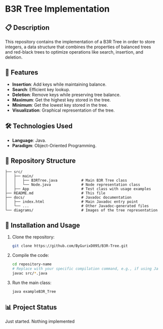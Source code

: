 # B3R Tree Implementation
## 📋 Description
This repository contains the implementation of a B3R Tree in order to store integers, a data structure that combines the properties of balanced trees and red-black trees to optimize operations like search, insertion, and deletion.

## 🚀 Features
- **Insertion**: Add keys while maintaining balance.
- **Search**: Efficient key lookup.
- **Deletion**: Remove keys while preserving tree balance.
- **Maximum**: Get the highest key stored in the tree.
- **Minimum**: Get the lowest key stored in the tree.
- **Visualization**: Graphical representation of the tree.

## 🛠️ Technologies Used
- **Language**: Java.
- **Paradigm**: Object-Oriented Programming.

## 📂 Repository Structure
```
├── src/
│   ├── main/
│   │   ├── B3RTree.java           # Main B3R Tree class
│   │   └── Node.java              # Node representation class
│   ├── App                        # Test class with usage examples
├── README.md                      # This file
├── docs/                          # Javadoc documentation
│   ├── index.html                 # Main Javadoc entry point
│   └── ...                        # Other Javadoc-generated files
└── diagrams/                      # Images of the tree representation
```
## 📖 Installation and Usage
1. Clone the repository:
    ```bash
    git clone https://github.com/ByGurixD095/B3R-Tree.git
    ```

2. Compile the code:
    ```bash
    cd repository-name
    # Replace with your specific compilation command, e.g., if using Java:
    javac src/*.java
    ```

3. Run the main class:
    ```bash
    java exampleB3R_Tree
    ```
## 📊 Project Status
Just started. Nothing implemented
